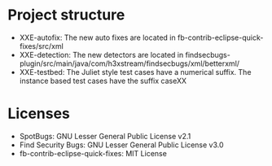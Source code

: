 # Project structure
* XXE-autofix: The new auto fixes are located in fb-contrib-eclipse-quick-fixes/src/xml
* XXE-detection: The new detectors are located in findsecbugs-plugin/src/main/java/com/h3xstream/findsecbugs/xml/betterxml/
* XXE-testbed: The Juliet style test cases have a numerical suffix. The instance based test cases have the suffix caseXX

# Licenses
* SpotBugs: GNU Lesser General Public License v2.1
* Find Security Bugs: GNU Lesser General Public License v3.0
* fb-contrib-eclipse-quick-fixes: MIT License